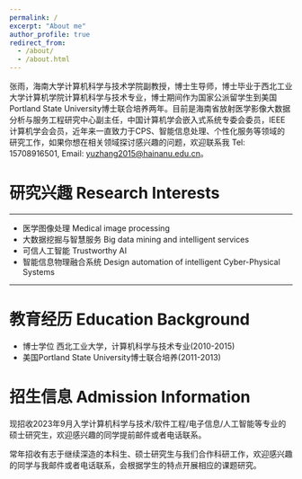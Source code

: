 ```yaml
---
permalink: /
excerpt: "About me"
author_profile: true
redirect_from: 
  - /about/
  - /about.html
---
```

张雨，海南大学计算机科学与技术学院副教授，博士生导师，博士毕业于西北工业大学计算机学院计算机科学与技术专业，博士期间作为国家公派留学生到美国Portland State University博士联合培养两年。目前是海南省放射医学影像大数据分析与服务工程研究中心副主任，中国计算机学会嵌入式系统专委会委员，IEEE 计算机学会会员，近年来一直致力于CPS、智能信息处理、个性化服务等领域的研究工作，如果你想在相关领域探讨感兴趣的问题，欢迎联系我 Tel: 15708916501, Email: yuzhang2015@hainanu.edu.cn。
# 研究兴趣 Research Interests
---
- 医学图像处理 Medical image processing
- 大数据挖掘与智慧服务 Big data mining and intelligent services
- 可信人工智能 Trustworthy AI
- 智能信息物理融合系统 Design automation of intelligent Cyber-Physical Systems

---

教育经历 Education Background
======
- 博士学位 西北工业大学，计算机科学与技术专业(2010-2015)
- 美国Portland State University博士联合培养(2011-2013)

# 招生信息 Admission Information

现招收2023年9月入学计算机科学与技术/软件工程/电子信息/人工智能等专业的硕士研究生，欢迎感兴趣的同学提前邮件或者电话联系。

常年招收有志于继续深造的本科生、硕士研究生与我们合作科研工作，欢迎感兴趣的同学与我邮件或者电话联系，会根据学生的特点开展相应的课题研究。

